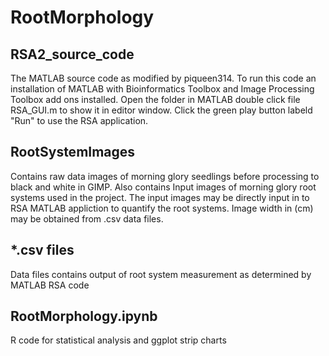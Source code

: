 # RootMorphology
## RSA2_source_code
The MATLAB source code as modified by piqueen314. To run this code an installation of MATLAB with Bioinformatics Toolbox and Image Processing Toolbox add ons installed.
Open the folder in MATLAB double click file RSA_GUI.m to show it in editor window. Click the green play button labeld "Run" to use the RSA application.
## RootSystemImages
Contains raw data images of morning glory seedlings before processing to black and white in GIMP.
Also contains Input images of morning glory root systems used in the project. The input images may be directly input in to RSA MATLAB appliction to quantify the root systems. Image width in (cm) may be obtained from .csv data files.
## *.csv files
Data files contains output of root system measurement as determined by MATLAB RSA code
## RootMorphology.ipynb
R code for statistical analysis and ggplot strip charts
